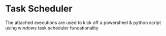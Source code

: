 # Task Scheduler
The attached executions are used to kick off a powersheel & python script using windows task scheduler funcationality
